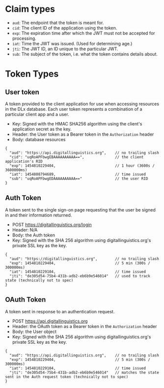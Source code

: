 # Claim types
* `aud`: The endpoint that the token is meant for.
* `cid`: The client ID of the application using the token.
* `exp`: The expiration time after which the JWT must not be accepted for processing.
* `iat`: Time the JWT was issued. (Used for determining age.)
* `jti`: The JWT ID, an ID unique to the particular JWT.
* `sub`: The subject of the token, i.e. what the token contains details about.

# Token Types

## User token
A token provided to the client application for use when accessing resources in the DLx database. Each user token represents a combination of a particular client app and a user.

* Key: Signed with the HMAC SHA256 algorithm using the client's application secret as the key.
* Header: the User token as a Bearer token in the `Authorization` header
* Body: database resources
```
{
  "aud": "https://api.digitallinguistics.org",    // no trailing slash
  "cid": "uqRoAPFbwgEBAAAAAAAAAA==",              // the client application's RID
  "exp": 1454810229404,                           // 1 hour (3600s / 3600000ms)
  "iat": 1454808794689,                           // time issued
  "sub": "uqRoAPFbwgEDAAAAAAAAAA=="               // the user RID
}
```

## Auth Token
A token sent to the single sign-on page requesting that the user be signed in and their information returned.

* POST https://digitallinguistics.org/login
* Header: N/A
* Body: the Auth token
* Key: Signed with the SHA 256 algorithm using digitallinguistics.org's private SSL key as the key.
```
{
  "aud": "https://digitallinguistics.org",        // no trailing slash
  "exp": 1454810229404,                           // 5 min (300s / 300000ms)
  "iat": 1454810229104,                           // time issued
  "jti": "de305d54-75b4-431b-adb2-eb6b9e546014"   // used to track state (technically not to spec)
}
```

## OAuth Token
A token sent in response to an authentication request.

* POST https://api.digitallinguistics.org
* Header: the OAuth token as a Bearer token in the `Authorization` header
* Body: the User object
* Key: Signed with the SHA 256 algorithm using digitallinguistics.org's private SSL key as the key.
```
{
  "aud": "https://api.digitallinguistics.org",    // no trailing slash
  "exp": 1454810229404,                           // 5 min (300s / 300000ms)
  "iat": 1454810229104,                           // time issued
  "jti": "de305d54-75b4-431b-adb2-eb6b9e546014"   // matches the state sent in the Auth request token (technically not to spec)
}
```
